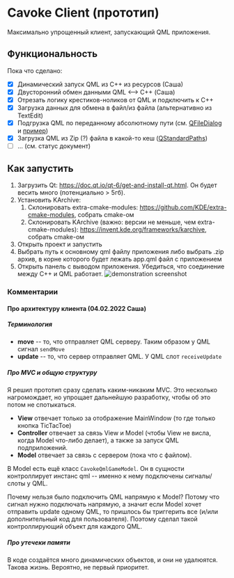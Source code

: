 # Cavoke Client (прототип)
Максимально упрощенный клиент, запускающий QML приложения.

## Функциональность
Пока что сделано:
 - [x] Динамический запуск QML из C++ из ресурсов (Саша)
 - [x] Двусторонний обмен данными QML <--> C++ (Саша)
 - [x] Отрезать логику крестиков-ноликов от QML и подключить к C++
 - [x] Загрузка данных для обмена в файл/из файла (альтернативно из TextEdit)
 - [x] Подгрузка QML по переданному абсолютному пути (см. [QFileDialog](https://doc.qt.io/qt-5/qfiledialog.html) и [пример](https://github.com/waleko/PictureCrypt/blob/master/src/app/view/encryptdialog.cpp#L60))
 - [x] Загрузка QML из Zip (?) файла в какой-то кеш ([QStandardPaths](https://doc.qt.io/qt-5/qstandardpaths.html#StandardLocation-enum))
 - [ ] ... (см. статус документ)

## Как запустить
1. Загрузить Qt: https://doc.qt.io/qt-6/get-and-install-qt.html. Он будет весить много (потенциально > 5гб).
2. Установить KArchive:
   1. Склонировать extra-cmake-modules: https://github.com/KDE/extra-cmake-modules, собрать cmake-ом
   2. Склонировать KArchive (важно: версии не меньше, чем extra-cmake-modules): https://invent.kde.org/frameworks/karchive, собрать cmake-ом
3. Открыть проект и запустить
4. Выбрать путь к основному qml файлу приложения либо выбрать .zip архив, в корне которого будет лежать app.qml файл с приложением
5. Открыть панель с выводом приложения. Убедиться, что соединение между C++ и QML работает.
![demonstration screenshot](https://user-images.githubusercontent.com/24986722/152444859-047f9972-9603-4114-8706-79bcc5af0bfb.png)

### Комментарии
#### Про архитектуру клиента (04.02.2022 Саша)

##### Терминология
* **move** -- то, что отправляет QML серверу. Таким образом у QML сигнал `sendMove`
* **update** -- то, что сервер отправляет QML. У QML слот `receiveUpdate`

##### Про MVC и общую структуру
Я решил прототип сразу сделать каким-никаким MVC. Это несколько нагромождает, но упрощает дальнейшую разработку, чтобы об это потом не спотыкаться.
- **View** отвечает только за отображение MainWindow (то где только кнопка TicTacToe)
- **Controller** отвечает за связь View и Model (чтобы View не висла, когда Model что-либо делает), а также за запуск QML подприложений.
- **Model** отвечает за связь с сервером (пока что с файлом).

В Model есть ещё класс `CavokeQmlGameModel`. Он в сущности контроллирует инстанс qml -- именно к нему подключены сигналы/слоты у QML.

Почему нельзя было подключить QML напрямую к Model? Потому что сигнал нужно подключать напрямую, а значит если Model хочет отправить update одному QML, то пришлось бы триггерить все (и/или дополнительный код для пользователя). Поэтому сделал такой контроллирующий объект для каждого QML.

##### Про утечеки памяти
В коде создаётся много динамических объектов, и они не удалюятся. Такова жизнь. Вероятно, не первый приоритет.
